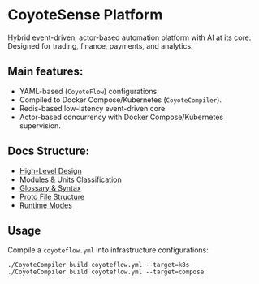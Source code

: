 # CoyoteSense Platform

Hybrid event-driven, actor-based automation platform with AI at its core. Designed for trading, finance, payments, and analytics.

## Main features:

- YAML-based (`CoyoteFlow`) configurations.
- Compiled to Docker Compose/Kubernetes (`CoyoteCompiler`).
- Redis-based low-latency event-driven core.
- Actor-based concurrency with Docker Compose/Kubernetes supervision.

## Docs Structure:

- [High-Level Design](docs/high_level_design.md)
- [Modules & Units Classification](docs/modules_units_classification.md)
- [Glossary & Syntax](docs/glossary_and_syntax_primitives.md)
- [Proto File Structure](docs/model_proto_structure.md)
- [Runtime Modes](docs/coyoteflow_modes.md)

## Usage

Compile a `coyoteflow.yml` into infrastructure configurations:

```shell
./CoyoteCompiler build coyoteflow.yml --target=k8s
./CoyoteCompiler build coyoteflow.yml --target=compose
```

